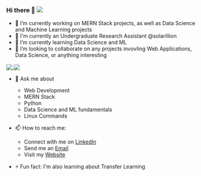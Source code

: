 

### Hi there 👋 ![](https://komarev.com/ghpvc/?username=Akashamba&color=000080&style=flat-square&label=Profile+Views)


<!-- 
**Akashamba/akashamba** is a ✨ _special_ ✨ repository because its `README.md` (this file) appears on your GitHub profile.

Here are some ideas to get you started: -->



- 🔭 I’m currently working on MERN Stack projects, as well as Data Science and Machine Learning projects
- 💬 I'm currently an Undergraduate Research Assistant @solarillion
- 🌱 I’m currently learning Data Science and ML
- 👯 I’m looking to collaborate on any projects invovling Web Applications, Data Science, or anything interesting

<a href="https://github.com/anuraghazra/github-readme-stats">
  <img align="center" src="https://github-readme-stats.vercel.app/api/pin/?username=anuraghazra&repo=github-readme-stats" />
</a>
<a href="https://github.com/anuraghazra/convoychat">
  <img align="center" src="https://github-readme-stats.vercel.app/api/pin/?username=anuraghazra&repo=convoychat" />
</a>

<!-- ![Top Langs](https://github-readme-stats.vercel.app/api/top-langs/?username=Akashamba&layout=compact) -->

- 💬 Ask me about 
    * Web Development
    * MERN Stack 
    * Python
    * Data Science and ML fundamentals
    * Linux Commands
    
- 📫 How to reach me: 
    * Connect with me on [LinkedIn](https://www.linkedin.com/in/akash-ambashankar/)
    * Send me an [Email](mailto:akashambashankar@gmail.com)
    * Visit my [Website](https://akashamba.netlify.app/)
    
- ⚡ Fun fact: I'm also learning about Transfer Learning

<!-- ![Akash's GitHub stats](https://github-readme-stats.vercel.app/api?username=Akashamba&show_icons=true&theme=buefy) -->





